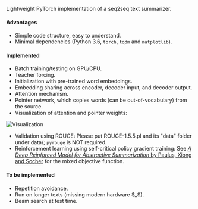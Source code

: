 Lightweight PyTorch implementation of a seq2seq text summarizer.

#### Advantages
* Simple code structure, easy to understand.
* Minimal dependencies (Python 3.6, `torch`, `tqdm` and `matplotlib`).

#### Implemented
* Batch training/testing on GPU/CPU.
* Teacher forcing.
* Initialization with pre-trained word embeddings.
* Embedding sharing across encoder, decoder input, and decoder output.
* Attention mechanism.
* Pointer network, which copies words (can be out-of-vocabulary) from the source.
* Visualization of attention and pointer weights:

![Visualization](https://user-images.githubusercontent.com/6981180/42974503-765b21f6-8baf-11e8-8928-9b7a88b033a8.png)

* Validation using ROUGE: Please put ROUGE-1.5.5.pl and its "data" folder under data/; `pyrouge` is NOT required.
* Reinforcement learning using self-critical policy gradient training: See [_A Deep Reinforced Model for Abstractive Summarization_ by Paulus, Xiong and Socher](https://arxiv.org/abs/1705.04304) for the mixed objective function. 

#### To be implemented
* Repetition avoidance.
* Run on longer texts (missing modern hardware $_$).
* Beam search at test time.